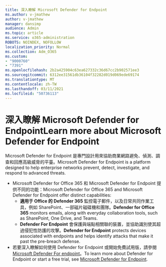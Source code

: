 ```yaml
---
title: 深入瞭解 Microsoft Defender for Endpoint
ms.author: v-jmathew
author: v-jmathew
manager: dansimp
audience: Admin
ms.topic: article
ms.service: o365-administration
ROBOTS: NOINDEX, NOFOLLOW
localization_priority: Normal
ms.collection: Adm_O365
ms.custom:
- "9000760"
- "7391"
ms.openlocfilehash: 2b2a425904c63ea627332c36d67cc2b902571ee3
ms.sourcegitcommit: 6312ee31561db36104f32282d019d069ede69174
ms.translationtype: MT
ms.contentlocale: zh-TW
ms.lasthandoff: 03/11/2021
ms.locfileid: "50736113"
---
```

# <a name="learn-more-about-microsoft-defender-for-endpoint"></a><span data-ttu-id="81f43-102">深入瞭解 Microsoft Defender for Endpoint</span><span class="sxs-lookup"><span data-stu-id="81f43-102">Learn more about Microsoft Defender for Endpoint</span></span>

<span data-ttu-id="81f43-103">Microsoft Defender for Endpoint 是專門設計用來協助商業網路避免、偵測、調查和回應高級威脅的平臺。</span><span class="sxs-lookup"><span data-stu-id="81f43-103">Microsoft Defender for Endpoint is a platform designed to help enterprise networks prevent, detect, investigate, and respond to advanced threats.</span></span>

- <span data-ttu-id="81f43-104">Microsoft Defender for Office 365 和 Microsoft Defender for Endpoint 提供不同的功能：</span><span class="sxs-lookup"><span data-stu-id="81f43-104">Microsoft Defender for Office 365 and Microsoft Defender for Endpoint offer distinct capabilities:</span></span>
  - <span data-ttu-id="81f43-105">**適用于 Office 的 Defender 365** 監控電子郵件，以及日常共同作業工具，例如 SharePoint、一部磁片磁碟機和團隊。</span><span class="sxs-lookup"><span data-stu-id="81f43-105">**Defender for Office 365** monitors emails, along with everyday collaboration tools, such as SharePoint, One Drive, and Teams.</span></span>
  - <span data-ttu-id="81f43-106">**Defender For Endpoint** 會保護與端點相關聯的裝置，並協助識別使其超過侵犯性防護的攻擊。</span><span class="sxs-lookup"><span data-stu-id="81f43-106">**Defender for Endpoint** protects devices associated with endpoints and helps identify attacks that make it past the pre-breach defense.</span></span>
- <span data-ttu-id="81f43-107">若要深入瞭解如何使用 Defender for Endpoint 或開始免費試用版，請參閱 [Microsoft Defender For endpoint](https://go.microsoft.com/fwlink/?linkid=2094113)。</span><span class="sxs-lookup"><span data-stu-id="81f43-107">To learn more about Defender for Endpoint or start a free trial, see [Microsoft Defender for Endpoint](https://go.microsoft.com/fwlink/?linkid=2094113).</span></span>
